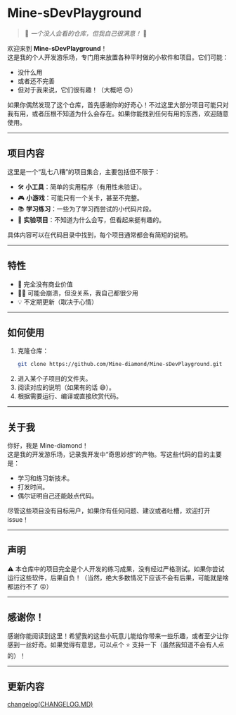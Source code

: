 # **Mine-sDevPlayground**

> 🌟 *一个没人会看的仓库，但我自己很满意！* 🌟

欢迎来到 **Mine-sDevPlayground**！  
这是我的个人开发游乐场，专门用来放置各种平时做的小软件和项目。它们可能：
- 没什么用
- 或者还不完善
- 但对于我来说，它们很有趣！（大概吧 🙃）

如果你偶然发现了这个仓库，首先感谢你的好奇心！不过这里大部分项目可能只对我有用，或者压根不知道为什么会存在。如果你能找到任何有用的东西，欢迎随意使用。

---

## **项目内容**

这里是一个“乱七八糟”的项目集合，主要包括但不限于：
- 🛠️ **小工具**：简单的实用程序（有用性未验证）。
- 🎮 **小游戏**：可能只有一个关卡，甚至不完整。
- 📚 **学习练习**：一些为了学习而尝试的小代码片段。
- 🤔 **实验项目**：不知道为什么会写，但看起来挺有趣的。

具体内容可以在代码目录中找到，每个项目通常都会有简短的说明。

---

## **特性**

- 🧪 完全没有商业价值
- 🤷‍♂️ 可能会崩溃，但没关系，我自己都很少用
- 💡 不定期更新（取决于心情）

---

## **如何使用**

1. 克隆仓库：
   ```bash
   git clone https://github.com/Mine-diamond/Mine-sDevPlayground.git
   ```
2. 进入某个子项目的文件夹。
3. 阅读对应的说明（如果有的话 😅）。
4. 根据需要运行、编译或直接欣赏代码。

---

## **关于我**

你好，我是 Mine-diamond！  
这是我的开发游乐场，记录我开发中“奇思妙想”的产物。写这些代码的目的主要是：
- 学习和练习新技术。
- 打发时间。
- 偶尔证明自己还能敲点代码。

尽管这些项目没有目标用户，如果你有任何问题、建议或者吐槽，欢迎打开 issue！

---

## **声明**

⚠️ 本仓库中的项目完全是个人开发的练习成果，没有经过严格测试。如果你尝试运行这些软件，后果自负！（当然，绝大多数情况下应该不会有后果，可能就是啥都运行不了 😜）

---

## **感谢你！**

感谢你能阅读到这里！希望我的这些小玩意儿能给你带来一些乐趣，或者至少让你感到一丝好奇。如果觉得有意思，可以点个 ⭐ 支持一下（虽然我知道不会有人点的）！

---

## **更新内容**

[changelog(CHANGELOG.MD)](https://github.com/Mine-diamond/Mine-sDevPlayground/blob/main/CHANGELOG.md)
